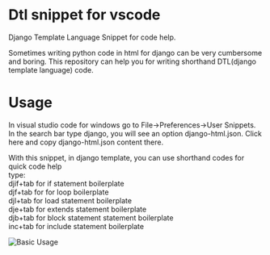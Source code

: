 # Dtl snippet for vscode
Django Template Language Snippet for code help.

Sometimes writing python code in html for django can be very cumbersome and boring. This repository can help you for writing shorthand DTL(django template language) code.
# Usage

In visual studio code for windows go to File->Preferences->User Snippets. In the search bar type django, you will see an option django-html.json. Click here and copy django-html.json content there.

With this snippet, in django template, you can use shorthand codes for quick code help <br>
type:<br>
    djif+tab for if statement boilerplate<br>
    djf+tab for for loop boilerplate<br>
    djl+tab for load statement boilerplate<br>
    dje+tab for extends statement boilerplate<br>
    djb+tab for block statement statement boilerplate<br>
    inc+tab for include statement boilerplate<br>
    
 ![Basic Usage](https://user-images.githubusercontent.com/62484394/143801118-0a0e231c-8921-4329-8281-a2becf1c820c.gif)
    
